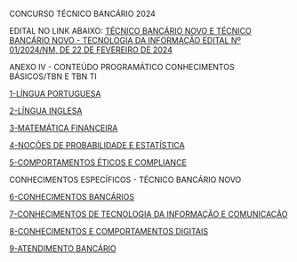 CONCURSO TÉCNICO BANCÁRIO 2024

EDITAL NO LINK ABAIXO: 
[TÉCNICO BANCÁRIO NOVO E TÉCNICO BANCÁRIO NOVO - TECNOLOGIA DA INFORMAÇÃO EDITAL Nº 01/2024/NM, DE 22 DE FEVEREIRO DE 2024](https://caixa.cesgranrio.org.br/outros/docs/editais/edital-caixa-nivel-medio-2024-03-13-retificado.pdf?sp=r&st=2024-03-13T13:47:44Z&se=2026-03-13T21:47:44Z&spr=https&sv=2022-11-02&sr=b&sig=kjOWsqTJM26LAD8GRwV%2Bq2%2f0U46hw3nQfibcjgk9rwM%3D)

ANEXO IV - CONTEÚDO PROGRAMÁTICO CONHECIMENTOS BÁSICOS/TBN E TBN TI

[1-LÍNGUA PORTUGUESA](https://github.com/andersonjeronimo/concurso_caixa_2024/blob/main/1-L%C3%8DNGUA%20PORTUGUESA.md)

[2-LÍNGUA INGLESA](https://github.com/andersonjeronimo/concurso_caixa_2024/blob/main/2-L%C3%8DNGUA%20INGLESA.md)

[3-MATEMÁTICA FINANCEIRA](https://github.com/andersonjeronimo/concurso_caixa_2024/blob/main/3-MATEM%C3%81TICA%20FINANCEIRA.md)

[4-NOÇÕES DE PROBABILIDADE E ESTATÍSTICA](https://github.com/andersonjeronimo/concurso_caixa_2024/blob/main/4-NO%C3%87%C3%95ES%20DE%20PROBABILIDADE%20E%20ESTAT%C3%8DSTICA.md)

[5-COMPORTAMENTOS ÉTICOS E COMPLIANCE](https://github.com/andersonjeronimo/concurso_caixa_2024/blob/main/5-COMPORTAMENTOS%20%C3%89TICOS%20E%20COMPLIANCE.md)
 
CONHECIMENTOS ESPECÍFICOS - TÉCNICO BANCÁRIO NOVO

[6-CONHECIMENTOS BANCÁRIOS](https://github.com/andersonjeronimo/concurso_caixa_2024/blob/main/6-CONHECIMENTOS%20BANC%C3%81RIOS.md)

[7-CONHECIMENTOS DE TECNOLOGIA DA INFORMAÇÃO E COMUNICAÇÃO](https://github.com/andersonjeronimo/concurso_caixa_2024/blob/main/7-CONHECIMENTOS%20DE%20TECNOLOGIA%20DA%20INFORMA%C3%87%C3%83O%20E%20COMUNICA%C3%87%C3%83O.md)

[8-CONHECIMENTOS E COMPORTAMENTOS DIGITAIS](https://github.com/andersonjeronimo/concurso_caixa_2024/blob/main/8-CONHECIMENTOS%20E%20COMPORTAMENTOS%20DIGITAIS.md)

[9-ATENDIMENTO BANCÁRIO](https://github.com/andersonjeronimo/concurso_caixa_2024/blob/main/9-ATENDIMENTO%20BANC%C3%81RIO.md)
